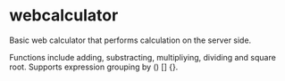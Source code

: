# webcalculator

Basic web calculator that performs calculation on the server side.

Functions include adding, substracting, multipliying, dividing and
square root. Supports expression grouping by () [] {}.

